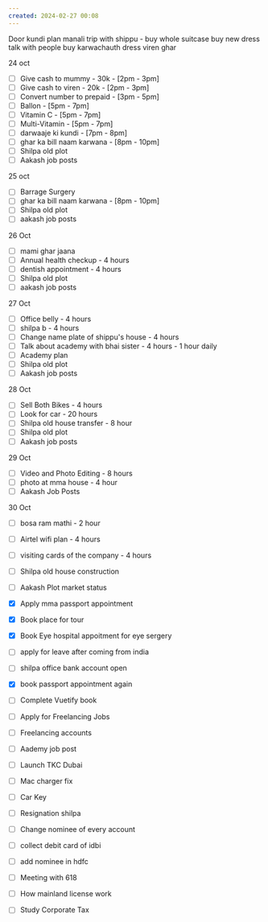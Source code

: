 ```yaml
---
created: 2024-02-27 00:08
---
```

Door kundi
plan manali trip with shippu - buy 
	whole suitcase
	buy new dress
	talk with people
buy karwachauth dress
viren ghar 


24 oct
- [ ] Give cash to mummy - 30k - [2pm - 3pm]
- [ ] Give cash to viren - 20k - [2pm - 3pm]
- [ ] Convert number to prepaid - [3pm - 5pm]
- [ ] Ballon - [5pm - 7pm]
- [ ] Vitamin C - [5pm - 7pm]
- [ ] Multi-Vitamin - [5pm - 7pm]
- [ ] darwaaje ki kundi - [7pm - 8pm]
- [ ] ghar ka bill naam karwana - [8pm - 10pm]
- [ ] Shilpa old plot 
- [ ] Aakash job posts

25 oct
- [ ] Barrage Surgery
- [ ] ghar ka bill naam karwana - [8pm - 10pm]
- [ ] Shilpa old plot 
- [ ] aakash job posts

26 Oct

- [ ] mami ghar jaana
- [ ] Annual health checkup - 4 hours
- [ ] dentish appointment - 4 hours
- [ ] Shilpa old plot
- [ ] aakash job posts

27 Oct

- [ ] Office belly - 4 hours
- [ ] shilpa b - 4 hours
- [ ] Change name plate of shippu's house - 4 hours
- [ ] Talk about academy with bhai sister - 4 hours - 1 hour daily
- [ ] Academy plan 
- [ ] Shilpa old plot
- [ ] Aakash job posts

28 Oct
- [ ] Sell Both Bikes - 4 hours
- [ ] Look for car - 20 hours
- [ ] Shilpa old house transfer - 8 hour
- [ ] Shilpa old plot
- [ ] Aakash job posts

29 Oct
- [ ] Video and Photo Editing - 8 hours
- [ ] photo at mma house - 4 hour
- [ ] Aakash Job Posts

30 Oct
- [ ] bosa ram mathi - 2 hour


- [ ] Airtel wifi plan - 4 hours
- [ ] visiting cards of the company - 4 hours
- [ ] Shilpa old house construction
- [ ] Aakash Plot market status


- [x] Apply mma passport appointment
- [x] Book place for tour
- [x] Book Eye hospital appoitment for eye sergery





- [ ] apply for leave after coming from india
- [ ] shilpa office bank account open
- [x] book passport appointment again
- [ ] Complete Vuetify book
- [ ] Apply for Freelancing Jobs
- [ ] Freelancing accounts
- [ ] Aademy job post
- [ ] Launch TKC Dubai
- [ ] Mac charger fix
- [ ] Car Key 
- [ ] Resignation shilpa
- [ ] Change nominee of every account
- [ ] collect debit card of idbi
- [ ] add nominee in hdfc 
- [ ] Meeting with 618
- [ ] How mainland license work
- [ ] Study Corporate Tax
